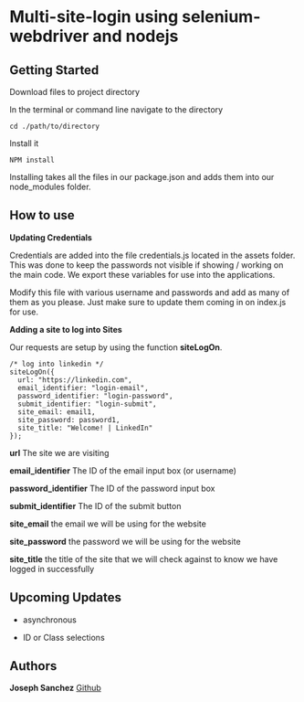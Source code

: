# Multi-site-login using selenium-webdriver and nodejs 
## Getting Started
Download files to project directory


In the terminal or command line navigate to the directory

```
cd ./path/to/directory
```

Install it
```
NPM install
```
Installing takes all the files in our package.json and adds them into our node_modules folder.
## How to use
**Updating Credentials**

Credentials are added into the file credentials.js located in the assets folder. This was done to keep the passwords not visible if showing / working on the main code. We export these variables for use into the applications.


Modify this file with various username and passwords and add as many of them as you please. Just make sure to update them coming in on index.js for use.


**Adding a site to log into Sites**

Our requests are setup by using the function **siteLogOn**.



```
/* log into linkedin */
siteLogOn({
  url: "https://linkedin.com",
  email_identifier: "login-email",
  password_identifier: "login-password",
  submit_identifier: "login-submit",
  site_email: email1,
  site_password: password1,
  site_title: "Welcome! | LinkedIn"
});
```

**url** The site we are visiting

**email_identifier** The ID of the email input box (or username)

**password_identifier** The ID of the password input box

**submit_identifier** The ID of the submit button

**site_email** the email we will be using for the website

**site_password** the password we will be using for the website

**site_title** the title of the site that we will check against to know we have logged in successfully


## Upcoming Updates

* asynchronous

* ID or Class selections



## Authors
**Joseph Sanchez** [Github](https://github.com/joecodecreations)
